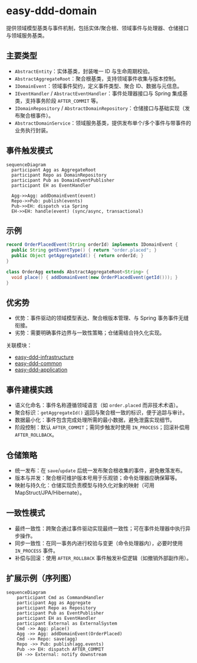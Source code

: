 # easy-ddd-domain

提供领域模型基类与事件机制，包括实体/聚合根、领域事件与处理器、仓储接口与领域服务基类。

## 主要类型

- `AbstractEntity`：实体基类，封装唯一 ID 与生命周期校验。
- `AbstractAggregateRoot`：聚合根基类，支持领域事件收集与版本控制。
- `IDomainEvent`：领域事件契约，定义事件类型、聚合 ID、数据与元信息。
- `IEventHandler` / `AbstractEventHandler`：事件处理器接口与 Spring 集成基类，支持事务阶段 `AFTER_COMMIT` 等。
- `IDomainRepository` / `AbstractDomainRepository`：仓储接口与基础实现（发布聚合根事件）。
- `AbstractDomainService`：领域服务基类，提供发布单个/多个事件与带事件的业务执行封装。

## 事件触发模式

```mermaid
sequenceDiagram
  participant Agg as AggregateRoot
  participant Repo as DomainRepository
  participant Pub as DomainEventPublisher
  participant EH as EventHandler

  Agg->>Agg: addDomainEvent(event)
  Repo->>Pub: publish(events)
  Pub->>EH: dispatch via Spring
  EH->>EH: handle(event) (sync/async, transactional)
```

## 示例

```java
record OrderPlacedEvent(String orderId) implements IDomainEvent {
  public String getEventType() { return "order.placed"; }
  public Object getAggregateId() { return orderId; }
}

class OrderAgg extends AbstractAggregateRoot<String> {
  void place() { addDomainEvent(new OrderPlacedEvent(getId())); }
}
```

## 优劣势

- 优势：事件驱动的领域模型表达、聚合根版本管理、与 Spring 事务事件无缝衔接。
- 劣势：需要明确事件边界与一致性策略；仓储需结合持久化实现。

关联模块：

- [easy-ddd-infrastructure](../easy-ddd-infrastructure/README.md)
- [easy-ddd-common](../easy-ddd-common/README.md)
- [easy-ddd-application](../easy-ddd-application/README.md)

## 事件建模实践

- 语义化命名：事件名称遵循领域语言（如 `order.placed` 而非技术术语）。
- 聚合标识：`getAggregateId()` 返回与聚合根一致的标识，便于追踪与审计。
- 数据最小化：事件包含完成处理所需的最小数据，避免泄露实现细节。
- 阶段控制：默认 `AFTER_COMMIT`；需同步触发时使用 `IN_PROCESS`；回滚补偿用 `AFTER_ROLLBACK`。

## 仓储策略

- 统一发布：在 `save`/`update` 后统一发布聚合根收集的事件，避免散落发布。
- 版本与并发：聚合根可维护版本号用于乐观锁；命令处理器应确保幂等。
- 映射与持久化：仓储实现负责模型与持久化对象的映射（可用 MapStruct/JPA/Hibernate）。

## 一致性模式

- 最终一致性：跨聚合通过事件驱动实现最终一致性；可在事件处理器中执行异步操作。
- 同步一致性：在同一事务内进行校验与变更（命令处理器内），必要时使用 `IN_PROCESS` 事件。
- 补偿与回滚：使用 `AFTER_ROLLBACK` 事件触发补偿逻辑（如撤销外部副作用）。

## 扩展示例（序列图）

```mermaid
sequenceDiagram
    participant Cmd as CommandHandler
    participant Agg as Aggregate
    participant Repo as Repository
    participant Pub as EventPublisher
    participant EH as EventHandler
    participant External as ExternalSystem
    Cmd ->> Agg: place()
    Agg ->> Agg: addDomainEvent(OrderPlaced)
    Cmd ->> Repo: save(agg)
    Repo ->> Pub: publish(agg.events)
    Pub ->> EH: dispatch AFTER_COMMIT
    EH ->> External: notify downstream
```